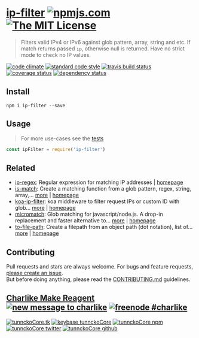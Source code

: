 # [ip-filter][author-www-url] [![npmjs.com][npmjs-img]][npmjs-url] [![The MIT License][license-img]][license-url] 

> Filters valid IPv4 or IPv6 against glob pattern, array, string and etc. If match returns passed `ip`, otherwise null is returned. Have no strict mode to check no IP values.

[![code climate][codeclimate-img]][codeclimate-url] [![standard code style][standard-img]][standard-url] [![travis build status][travis-img]][travis-url] [![coverage status][coveralls-img]][coveralls-url] [![dependency status][david-img]][david-url]

## Install
```
npm i ip-filter --save
```

## Usage
> For more use-cases see the [tests](./test.js)

```js
const ipFilter = require('ip-filter')
```

## Related
* [ip-regex](https://www.npmjs.com/package/ip-regex): Regular expression for matching IP addresses | [homepage](https://github.com/sindresorhus/ip-regex)
* [is-match](https://www.npmjs.com/package/is-match): Create a matching function from a glob pattern, regex, string, array,… [more](https://www.npmjs.com/package/is-match) | [homepage](https://github.com/jonschlinkert/is-match)
* [koa-ip-filter](https://www.npmjs.com/package/koa-ip-filter): koa middleware to filter request IPs or custom ID with glob… [more](https://www.npmjs.com/package/koa-ip-filter) | [homepage](https://github.com/tunnckocore/koa-ip-filter)
* [micromatch](https://www.npmjs.com/package/micromatch): Glob matching for javascript/node.js. A drop-in replacement and faster alternative to… [more](https://www.npmjs.com/package/micromatch) | [homepage](https://github.com/jonschlinkert/micromatch)
* [to-file-path](https://www.npmjs.com/package/to-file-path): Create a filepath from an object path (dot notation), list of… [more](https://www.npmjs.com/package/to-file-path) | [homepage](https://github.com/tunnckocore/to-file-path)

## Contributing
Pull requests and stars are always welcome. For bugs and feature requests, [please create an issue](https://github.com/tunnckoCore/ip-filter/issues/new).  
But before doing anything, please read the [CONTRIBUTING.md](./CONTRIBUTING.md) guidelines.

## [Charlike Make Reagent](http://j.mp/1stW47C) [![new message to charlike][new-message-img]][new-message-url] [![freenode #charlike][freenode-img]][freenode-url]

[![tunnckoCore.tk][author-www-img]][author-www-url] [![keybase tunnckoCore][keybase-img]][keybase-url] [![tunnckoCore npm][author-npm-img]][author-npm-url] [![tunnckoCore twitter][author-twitter-img]][author-twitter-url] [![tunnckoCore github][author-github-img]][author-github-url]

[ip-regex]: https://github.com/sindresorhus/ip-regex
[is-match]: https://github.com/jonschlinkert/is-match
[to-file-path]: https://github.com/tunnckocore/to-file-path

[npmjs-url]: https://www.npmjs.com/package/ip-filter
[npmjs-img]: https://img.shields.io/npm/v/ip-filter.svg?label=ip-filter

[license-url]: https://github.com/tunnckoCore/ip-filter/blob/master/LICENSE
[license-img]: https://img.shields.io/badge/license-MIT-blue.svg

[codeclimate-url]: https://codeclimate.com/github/tunnckoCore/ip-filter
[codeclimate-img]: https://img.shields.io/codeclimate/github/tunnckoCore/ip-filter.svg

[travis-url]: https://travis-ci.org/tunnckoCore/ip-filter
[travis-img]: https://img.shields.io/travis/tunnckoCore/ip-filter/master.svg

[coveralls-url]: https://coveralls.io/r/tunnckoCore/ip-filter
[coveralls-img]: https://img.shields.io/coveralls/tunnckoCore/ip-filter.svg

[david-url]: https://david-dm.org/tunnckoCore/ip-filter
[david-img]: https://img.shields.io/david/tunnckoCore/ip-filter.svg

[standard-url]: https://github.com/feross/standard
[standard-img]: https://img.shields.io/badge/code%20style-standard-brightgreen.svg

[author-www-url]: http://www.tunnckocore.tk
[author-www-img]: https://img.shields.io/badge/www-tunnckocore.tk-fe7d37.svg

[keybase-url]: https://keybase.io/tunnckocore
[keybase-img]: https://img.shields.io/badge/keybase-tunnckocore-8a7967.svg

[author-npm-url]: https://www.npmjs.com/~tunnckocore
[author-npm-img]: https://img.shields.io/badge/npm-~tunnckocore-cb3837.svg

[author-twitter-url]: https://twitter.com/tunnckoCore
[author-twitter-img]: https://img.shields.io/badge/twitter-@tunnckoCore-55acee.svg

[author-github-url]: https://github.com/tunnckoCore
[author-github-img]: https://img.shields.io/badge/github-@tunnckoCore-4183c4.svg

[freenode-url]: http://webchat.freenode.net/?channels=charlike
[freenode-img]: https://img.shields.io/badge/freenode-%23charlike-5654a4.svg

[new-message-url]: https://github.com/tunnckoCore/ama
[new-message-img]: https://img.shields.io/badge/ask%20me-anything-green.svg

